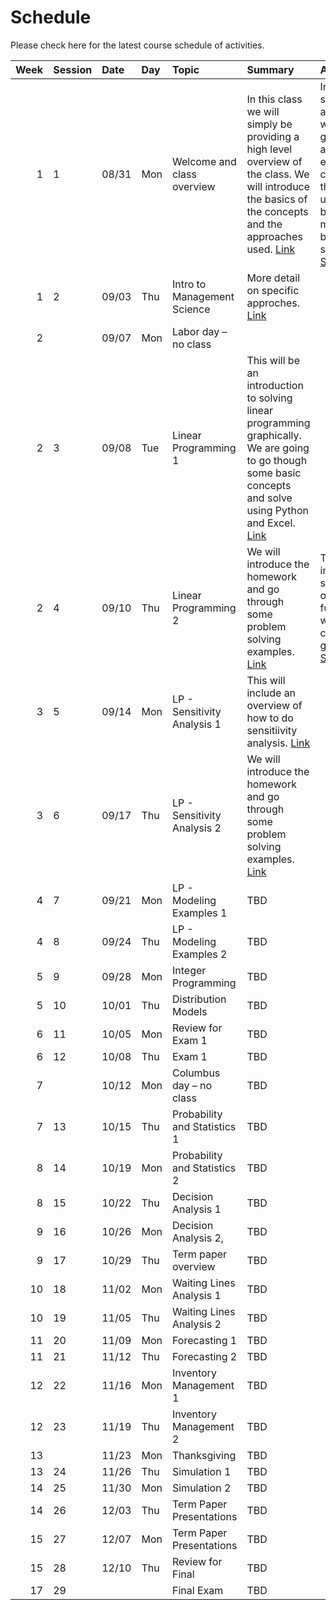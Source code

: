 Schedule
============================


Please check here for the latest course schedule of activities.

|   Week | Session   | Date   | Day   | Topic                        | Summary                                                                                                                                                                                  | Assignment                                                                                                                                                                                                         | Due   |
|-------:|:----------|:-------|:------|:-----------------------------|:-----------------------------------------------------------------------------------------------------------------------------------------------------------------------------------------|:-------------------------------------------------------------------------------------------------------------------------------------------------------------------------------------------------------------------|:------|
|      1 | 1         | 08/31  | Mon   | Welcome and class overview   | In this class we will simply be providing a high level overview of the class.  We will introduce the basics of the concepts and the approaches used.  [Link](../../sessions/session1)    | In this starter assignment, we are just going to try and test that everyone can go through and utilize some basic modeling of business senarios. [Starter](https://rpi.box.com/s/ldy9h2bfaz00gek5a9cotyz21sboab95) | 09/10 |
|      1 | 2         | 09/03  | Thu   | Intro to Management Science  | More detail on specific approches. [Link](../../sessions/session2)                                                                                                                       |                                                                                                                                                                                                                    |       |
|      2 |           | 09/07  | Mon   | Labor day – no class         |                                                                                                                                                                                          |                                                                                                                                                                                                                    |       |
|      2 | 3         | 09/08  | Tue   | Linear Programming 1         | This will be an introduction to solving linear programming graphically.  We are going to go though some basic concepts and solve using Python and Excel. [Link](../../sessions/session3) |                                                                                                                                                                                                                    |       |
|      2 | 4         | 09/10  | Thu   | Linear Programming 2         | We will introduce the homework and go  through some problem solving examples. [Link](../../sessions/session4)                                                                            | This involves solving objective functions with constraints graphically.  [Starter](https://rpi.box.com/s/ldy9h2bfaz00gek5a9cotyz21sboab95)                                                                         | 09/21 |
|      3 | 5         | 09/14  | Mon   | LP - Sensitivity Analysis 1  | This will include an overview of how to do sensitiivity analysis.  [Link](../../sessions/session5)                                                                                       |                                                                                                                                                                                                                    |       |
|      3 | 6         | 09/17  | Thu   | LP - Sensitivity Analysis 2  | We will introduce the homework and go  through some problem solving examples. [Link](../../sessions/session6)                                                                            |                                                                                                                                                                                                                    |       |
|      4 | 7         | 09/21  | Mon   | LP - Modeling Examples 1     | TBD                                                                                                                                                                                      |                                                                                                                                                                                                                    |       |
|      4 | 8         | 09/24  | Thu   | LP - Modeling Examples 2     | TBD                                                                                                                                                                                      |                                                                                                                                                                                                                    |       |
|      5 | 9         | 09/28  | Mon   | Integer Programming          | TBD                                                                                                                                                                                      |                                                                                                                                                                                                                    |       |
|      5 | 10        | 10/01  | Thu   | Distribution Models          | TBD                                                                                                                                                                                      |                                                                                                                                                                                                                    |       |
|      6 | 11        | 10/05  | Mon   | Review for Exam 1            | TBD                                                                                                                                                                                      |                                                                                                                                                                                                                    |       |
|      6 | 12        | 10/08  | Thu   | Exam 1                       | TBD                                                                                                                                                                                      |                                                                                                                                                                                                                    |       |
|      7 |           | 10/12  | Mon   | Columbus day – no class      | TBD                                                                                                                                                                                      |                                                                                                                                                                                                                    |       |
|      7 | 13        | 10/15  | Thu   | Probability and Statistics 1 | TBD                                                                                                                                                                                      |                                                                                                                                                                                                                    |       |
|      8 | 14        | 10/19  | Mon   | Probability and Statistics 2 | TBD                                                                                                                                                                                      |                                                                                                                                                                                                                    |       |
|      8 | 15        | 10/22  | Thu   | Decision Analysis 1          | TBD                                                                                                                                                                                      |                                                                                                                                                                                                                    |       |
|      9 | 16        | 10/26  | Mon   | Decision Analysis 2,         | TBD                                                                                                                                                                                      |                                                                                                                                                                                                                    |       |
|      9 | 17        | 10/29  | Thu   | Term paper overview          | TBD                                                                                                                                                                                      |                                                                                                                                                                                                                    |       |
|     10 | 18        | 11/02  | Mon   | Waiting Lines Analysis 1     | TBD                                                                                                                                                                                      |                                                                                                                                                                                                                    |       |
|     10 | 19        | 11/05  | Thu   | Waiting Lines Analysis 2     | TBD                                                                                                                                                                                      |                                                                                                                                                                                                                    |       |
|     11 | 20        | 11/09  | Mon   | Forecasting 1                | TBD                                                                                                                                                                                      |                                                                                                                                                                                                                    |       |
|     11 | 21        | 11/12  | Thu   | Forecasting 2                | TBD                                                                                                                                                                                      |                                                                                                                                                                                                                    |       |
|     12 | 22        | 11/16  | Mon   | Inventory Management 1       | TBD                                                                                                                                                                                      |                                                                                                                                                                                                                    |       |
|     12 | 23        | 11/19  | Thu   | Inventory Management 2       | TBD                                                                                                                                                                                      |                                                                                                                                                                                                                    |       |
|     13 |           | 11/23  | Mon   | Thanksgiving                 | TBD                                                                                                                                                                                      |                                                                                                                                                                                                                    |       |
|     13 | 24        | 11/26  | Thu   | Simulation 1                 | TBD                                                                                                                                                                                      |                                                                                                                                                                                                                    |       |
|     14 | 25        | 11/30  | Mon   | Simulation 2                 | TBD                                                                                                                                                                                      |                                                                                                                                                                                                                    |       |
|     14 | 26        | 12/03  | Thu   | Term Paper Presentations     | TBD                                                                                                                                                                                      |                                                                                                                                                                                                                    |       |
|     15 | 27        | 12/07  | Mon   | Term Paper Presentations     | TBD                                                                                                                                                                                      |                                                                                                                                                                                                                    |       |
|     15 | 28        | 12/10  | Thu   | Review for Final             | TBD                                                                                                                                                                                      |                                                                                                                                                                                                                    |       |
|     17 | 29        |        |       | Final Exam                   | TBD                                                                                                                                                                                      |                                                                                                                                                                                                                    |       |